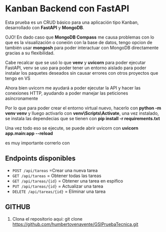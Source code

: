 # Kanban Backend con FastAPI 

Esta prueba es un CRUD básico para una aplicación tipo Kanban, desarrollado con **FastAPI** y **MongoDB**.

OJO! En dado caso que **MongoDB Compass** me causa problemas con lo que es la visualización o coneión con la base de datos, tengo opcion de también usar **mongosh** para poder interactuar con MongoDB directamente gracias a su flexibilidad.

Cabe recalcar que se usó lo que **venv** y **uvicorn** para poder ejecutar FastAPI, venv se uso para poder tener un entorno aislado para poder instalar los paquetes deseados sin causar errores con otros proyectos que tengo en VS

Ahora bien uvicorn me ayudará a poder ejecutar la API y hacer las conexiones HTTP, ayudando a poder manejar las peticiones asíncronamente

Por lo que para poder crear el entorno virtual nuevo, hacerlo con **python -m venv venv** y lluego activarlo con **venv\Scripts\Activate**, una vez instalado, se instala las dependecias que se tienen con **pip install -r requirements.txt**

Una vez todo eso se ejecute, se puede abrir uvicorn con **uvicorn app.main:app --reload**

es muy importante correrlo con 
##  Endpoints disponibles
- `POST /api/tareas` =Crear una nueva tarea
- `GET /api/tareas` = Obtener todas las tareas
- `GET /api/tareas/{id}` = Obtener una tarea en espifico 
- `PUT /api/tareas/{id}` = Actualizar una tarea
- `DELETE /api/tareas/{id}` = Eliminar una tarea

##  GITHUB
1. Clona el repositorio aqui:
   git clone https://github.com/humbertovenavente/GSIPruebaTecnica.git
   